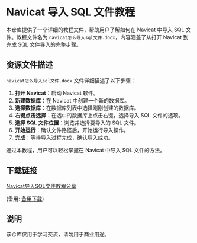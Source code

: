# Navicat 导入 SQL 文件教程

本仓库提供了一个详细的教程文件，帮助用户了解如何在 Navicat 中导入 SQL 文件。教程文件名为 `navicat怎么导入sql文件.docx`，内容涵盖了从打开 Navicat 到完成 SQL 文件导入的完整步骤。

## 资源文件描述

`navicat怎么导入sql文件.docx` 文件详细描述了以下步骤：

1. **打开 Navicat**：启动 Navicat 软件。
2. **新建数据库**：在 Navicat 中创建一个新的数据库。
3. **选择数据库**：在数据库列表中选择刚刚创建的数据库。
4. **右键点击选择**：在选中的数据库上点击右键，选择导入 SQL 文件的选项。
5. **选择 SQL 文件位置**：浏览并选择要导入的 SQL 文件。
6. **开始运行**：确认文件路径后，开始运行导入操作。
7. **完成**：等待导入过程完成，确认导入成功。

通过本教程，用户可以轻松掌握在 Navicat 中导入 SQL 文件的方法。

## 下载链接
[Navicat导入SQL文件教程分享](https://pan.quark.cn/s/0c130b06e6f2) 

(备用: [备用下载](https://pan.baidu.com/s/1rGJzk-cVEJmG9H9Yd_KZWg?pwd=1234))

## 说明

该仓库仅用于学习交流，请勿用于商业用途。
